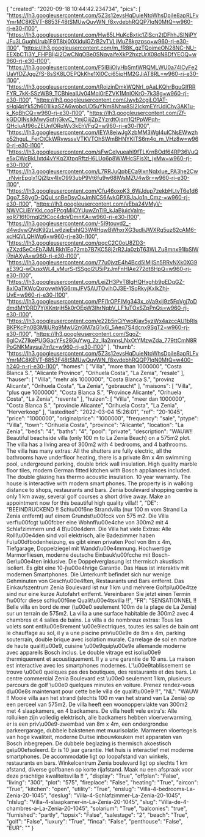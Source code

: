 {
"created": "2020-09-18 10:44:42.234734",
"pics": [
"https://lh3.googleusercontent.com/5Z3s12evsHqDuieNtoWhsDpiIe8apRLFvYmrMC8KEVT-8853F48tSMUwQuvWN_f8xvdebhRQQP7lqN0MtQ=w960-rj-e30-l100",
"https://lh3.googleusercontent.com/Hw65LHuKcBxtic1ZlScn2tDFhhJSINjPYJFu3LGughUrub1F9T8bj00XidulGZrB2vTVLjMuZ8kgzpso=w960-rj-e30-l100",
"https://lh3.googleusercontent.com/m_fR8K_gzTQoimeON28NC-NU-EEXbCTi3Y_FHPBIj4i2CwCNqOBe0SNqyaifeXkP2hxzUrX08cN8DfYEOQ=w960-rj-e30-l100",
"https://lh3.googleusercontent.com/F5IBiiOlyHbSmfWRQMLWU0a74lCyFe2UaVfDZJggZfS-8sSK8LOEPQkKhe1XI0Cci65ipHM2GJjAT8RL=w960-rj-e30-l100",
"https://lh3.googleusercontent.com/tRoizinDmkWQNrl_gAaLKQhrBguGIfRRFYR_7kK-SSzWB9_TCBhiealUv04Mol0rEZVK1MnIOKrO-7k38g=w960-rj-e30-l100",
"https://lh3.googleusercontent.com/Jwyb2cgjLO1AT-sHqj4pYk52h601lIkaSZA6wobcUD5uYNm8Nhw8SI2IckmEYrUdiChy3AK1u-k_KqBhCQ=w960-rj-e30-l100",
"https://lh3.googleusercontent.com/Zf-kGDOINsIkMwySqfrjGkvC_YmjOiijZpZYzrdtOjqm1QfPpWPqh-QHcluAf96cZEUnfORqWv3kEhVFqQ=w960-rj-e30-l100",
"https://lh3.googleusercontent.com/IEYA8eiwJgXzbMM3WgI4ulCNsEWwzhp52hguL_FerCtCkWRywssvVTKVTOhSWmBHNYKITS6m4o_m_VHz8w=w960-rj-e30-l100",
"https://lh3.googleusercontent.com/sFwCeIyueahI9fTLKrnBOdf64RP36VuQe5xCWcBkLIxtd4vYKq2XtpqRftzH6LUo6p8WWHcSFisXt_jxMw=w960-rj-e30-l100",
"https://lh3.googleusercontent.com/L7RRJuQpbECa9lxnNqlxlue_PA3he2Cw_rNvirEpqlx1Qj2Izv4lxO993ubP9Vt6fu9w68lWsMZU4w8r=w960-rj-e30-l100",
"https://lh3.googleusercontent.com/Cfu46oxoK3_6WJdup7zekbHLtvT6e1d6Dgo7_S8ygD-QQuLsnBeDsyOxJmNCS6AvkGPX8JaJo1n_Cmz-=w960-rj-e30-l100",
"https://lh3.googleusercontent.com/vEba24VMyV-NWVCLiBYKkLcoqFPcgMijOYUuwZnTl9_kJaBjuicVaIm-xqR716f0rnqI29Coc4dpVDmnKA=w960-rj-e30-l100",
"https://lh3.googleusercontent.com/-5I9touvd2_-d4wdvwQVdK92zLw6zjeEshIQ3W4HqwBWhxrXG3udIiJWXRg5uz62cAM6-xcHQVLQHWq6=w960-rj-e30-l100",
"https://lh3.googleusercontent.com/pqcC2C0oU8ZD3-xZXzdSeCsEb7JMLRkh1Eq72mb7B7KC58j2rR2Ja0zbT63WLZu8mnx91IbSlWj7njAXyA=w960-rj-e30-l100",
"https://lh3.googleusercontent.com/77u0jvzE4h4Bcd5lMjISn5RRvNXk0XG9aE39Q-wDusxWL4_yMurS-tSSgol2U5iPzJmFnHlAe272dt8HpQ=w960-rj-e30-l100",
"https://lh3.googleusercontent.com/LeiZH3PvT8lgHQHxghb9pEDqGZ-8xIOaTKWoQxrovwhVjG6rmJFV5AUTOvihOJ3E-1SoRkyjKxIkZhj-UvE=w960-rj-e30-l100",
"https://lh3.googleusercontent.com/PFj1rOPFIMg343x_oVa9xlj9z5FpVgj7oDdmdMYDRD7YjXKntrjH5k0rOEpW3IhrNqbV_LF1uTOxSZpPnQs=w960-rj-e30-l100",
"https://lh3.googleusercontent.com/e22b5nCiYwoKiav5yzWx4azccAU1bRIsBKPKcPn0B3MIjURq9MwU2nGM7aG1x6l_5Aeq7S4dcnx9SgT2=w960-rj-e30-l100",
"https://lh3.googleusercontent.com/SgoZ-6glCvZ7IkePUGGacYFs28GuYwg_Zz_lIa2mnsLNxOtYMzwZda_779ttCmN8RPoGNKMaysuj7m1z=w960-rj-e30-l100"
],
"thumb": "https://lh3.googleusercontent.com/5Z3s12evsHqDuieNtoWhsDpiIe8apRLFvYmrMC8KEVT-8853F48tSMUwQuvWN_f8xvdebhRQQP7lqN0MtQ=w400-h240-n-rj-e30-l100",
"homes": [
"Villa",
"more than 1000000",
"Costa Blanca S.",
"Alicante Province",
"Orihuela Costa",
"La Zenia",
"resale"
],
"hauser": [
"Villa",
"mehr als 1000000",
"Costa Blanca S.",
"provinz Alicante",
"Orihuela Costa",
"La Zenia",
"gebraucht"
],
"maisons": [
"Villa",
"plus que 1000000",
"Costa Blanca S.",
"Province Alicante",
"Orihuela Costa",
"La Zenia",
"revente"
],
"huizen": [
"Villa",
"meer dan 1000000",
"Costa Blanca S.",
"provincie Alicante",
"Orihuela Costa",
"La Zenia",
"Herverkoop"
],
"lastedited": "2022-03-04 15:26:01",
"ref": "20-1045",
"price": "1000000",
"originalprice": "1000000",
"frequency": "sale",
"ptype": "Villa",
"town": "Orihuela Costa",
"province": "Alicante",
"location": "La Zenia",
"beds": "4",
"baths": "4",
"pool": "private",
"description": "WAUW!! Beautiful beachside villa (only 100 m to La Zenia Beach) on a 575m2 plot. The villa has a living area of 300m2 with 4 bedrooms, and 4 bathrooms. The villa has many extras: All the shutters are fully electric, all the bathrooms have underfloor heating, there is a private 8m x 4m swimming pool, underground parking, double brick wall insulation. High quality marble floor tiles, modern German fitted kitchen with Bosch appliances included. The double glazing has thermo acoustic insulation. 10 year warranty. The house is interactive with modern smart phones. The property is in walking distance to shops, restaurants and bars. Zenia boulevard shopping centre is only 1 km away, several golf courses a short drive away. Make an appointment now for this beautiful high quality villa!!  ",
"DE": "BEEINDRUCKEND !! Sch\u00f6ne Strandvilla (nur 100 m vom Strand La Zenia entfernt) auf einem Grundst\u00fcck von 575 m2. Die Villa verf\u00fcgt \u00fcber eine Wohnfl\u00e4che von 300m2 mit 4 Schlafzimmern und 4 B\u00e4dern. Die Villa hat viele Extras: Alle Rolll\u00e4den sind voll elektrisch, alle Badezimmer haben Fu\u00dfbodenheizung, es gibt einen privaten Pool von 8m x 4m, Tiefgarage, Doppelziegel mit Wandd\u00e4mmung. Hochwertige Marmorfliesen, moderne deutsche Einbauk\u00fcche mit Bosch-Ger\u00e4ten inklusive. Die Doppelverglasung ist thermisch akustisch isoliert. Es gibt eine 10-j\u00e4hrige Garantie. Das Haus ist interaktiv mit modernen Smartphones. Die Unterkunft befindet sich nur wenige Gehminuten von Gesch\u00e4ften, Restaurants und Bars entfernt. Das Einkaufszentrum Zenia Boulevard ist nur 1 km und mehrere Golfpl\u00e4tze sind nur eine kurze Autofahrt entfernt. Vereinbaren Sie jetzt einen Termin f\u00fcr diese sch\u00f6ne Qualit\u00e4tsvilla !!",
"FR": "SENSATIONNEL !! Belle villa en bord de mer (\u00e0 seulement 100m de la plage de La Zenia) sur un terrain de 575m2. La villa a une surface habitable de 300m2 avec 4 chambres et 4 salles de bains. La villa a de nombreux extras: Tous les volets sont enti\u00e8rement \u00e9lectriques, toutes les salles de bain ont le chauffage au sol, il y a une piscine priv\u00e9e de 8m x 4m, parking souterrain, double brique avec isolation murale. Carrelage de sol en marbre de haute qualit\u00e9, cuisine \u00e9quip\u00e9e allemande moderne avec appareils Bosch inclus. Le double vitrage est isol\u00e9 thermiquement et acoustiquement. Il y a une garantie de 10 ans. La maison est interactive avec les smartphones modernes. L'\u00e9tablissement se trouve \u00e0 quelques pas des boutiques, des restaurants et des bars. Le centre commercial Zenia Boulevard est \u00e0 seulement 1 km, plusieurs parcours de golf \u00e0 quelques minutes en voiture. Prenez rendez-vous d\u00e8s maintenant pour cette belle villa de qualit\u00e9 !!",
"NL": "WAUW !! Mooie villa aan het strand (slechts 100 m van het strand van La Zenia) op een perceel van 575m2. De villa heeft een woonoppervlakte van 300m2 met 4 slaapkamers, en 4 badkamers. De villa heeft vele extra's: Alle rolluiken zijn volledig elektrisch, alle badkamers hebben vloerverwarming, er is een priv\u00e9-zwembad van 8m x 4m, een ondergrondse parkeergarage, dubbele bakstenen met muurisolatie. Marmeren vloertegels van hoge kwaliteit, moderne Duitse inbouwkeuken met apparaten van Bosch inbegrepen. De dubbele beglazing is thermisch akoestisch ge\u00efsoleerd. Er is 10 jaar garantie. Het huis is interactief met moderne smartphones. De accommodatie ligt op loopafstand van winkels, restaurants en bars. Winkelcentrum Zenia boulevard ligt op slechts 1 km afstand, diverse golfbanen op korte rijafstand. Maak nu een afspraak voor deze prachtige kwaliteitsvilla !!  ",
"display": "True",
"offplan": "False",
"living": "300",
"plot": "575",
"fireplace": "False",
"heating": "True",
"aircon": "True",
"kitchen": "open",
"utility": "True",
"enslug": "Villa-4-bedrooms-La-Zenia-20-1045",
"deslug": "Villa-4-Schlafzimmer-La-Zenia-20-1045",
"nlslug": "Villa-4-slaapkamer-in-La-Zenia-20-1045",
"slug": "Villa-de-4-chambres-a-La-Zenia-20-1045",
"solarium": "True",
"balconies": "true",
"furnished": "partly",
"topsix": "False",
"salestage": "2",
"beach": "True",
"golf": "False",
"luxury": "True",
"finca": "False",
"penthouse": "False",
"EUR": ""
}